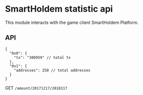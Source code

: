 # SmartHoldem statistic api

This module interacts with the game client SmartHoldem Platform.

## API

```
{
  "0x0": {
    "tx": "300959" // total tx
  },
  "0x1": {
    "addresses": 250 // total addresses
  }
}
```

GET `/amount/20171217/2018117`
